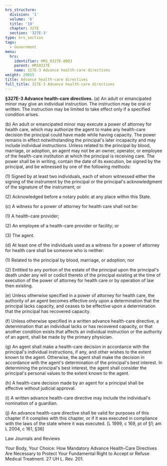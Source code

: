 ```yaml
---
hrs_structure:
  division: '1'
  volume: '6'
  title: '19'
  chapter: 327E
  section: '327E-3'
type: hrs_section
tags:
  - Government
menu:
  hrs:
    identifier: HRS_0327E-0003
    parent: HRS0327E
    name: 327E-3 Advance health-care directives
weight: 29015
title: Advance health-care directives
full_title: 327E-3 Advance health-care directives
---
```

**§327E-3 Advance health-care directives.** (a) An adult or emancipated minor may give an individual instruction. The instruction may be oral or written. The instruction may be limited to take effect only if a specified condition arises.

(b) An adult or emancipated minor may execute a power of attorney for health care, which may authorize the agent to make any health-care decision the principal could have made while having capacity. The power remains in effect notwithstanding the principal's later incapacity and may include individual instructions. Unless related to the principal by blood, marriage, or adoption, an agent may not be an owner, operator, or employee of the health-care institution at which the principal is receiving care. The power shall be in writing, contain the date of its execution, be signed by the principal, and be witnessed by one of the following methods:

(1) Signed by at least two individuals, each of whom witnessed either the signing of the instrument by the principal or the principal's acknowledgment of the signature of the instrument; or

(2) Acknowledged before a notary public at any place within this State.

(c) A witness for a power of attorney for health care shall not be:

(1) A health-care provider;

(2) An employee of a health-care provider or facility; or

(3) The agent.

(d) At least one of the individuals used as a witness for a power of attorney for health care shall be someone who is neither:

(1) Related to the principal by blood, marriage, or adoption; nor

(2) Entitled to any portion of the estate of the principal upon the principal's death under any will or codicil thereto of the principal existing at the time of execution of the power of attorney for health care or by operation of law then existing.

(e) Unless otherwise specified in a power of attorney for health care, the authority of an agent becomes effective only upon a determination that the principal lacks capacity, and ceases to be effective upon a determination that the principal has recovered capacity.

(f) Unless otherwise specified in a written advance health-care directive, a determination that an individual lacks or has recovered capacity, or that another condition exists that affects an individual instruction or the authority of an agent, shall be made by the primary physician.

(g) An agent shall make a health-care decision in accordance with the principal's individual instructions, if any, and other wishes to the extent known to the agent. Otherwise, the agent shall make the decision in accordance with the agent's determination of the principal's best interest. In determining the principal's best interest, the agent shall consider the principal's personal values to the extent known to the agent.

(h) A health-care decision made by an agent for a principal shall be effective without judicial approval.

(i) A written advance health-care directive may include the individual's nomination of a guardian.

(j) An advance health-care directive shall be valid for purposes of this chapter if it complies with this chapter, or if it was executed in compliance with the laws of the state where it was executed. [L 1999, c 169, pt of §1; am L 2004, c 161, §36]

Law Journals and Reviews

Your Body, Your Choice: How Mandatory Advance Health-Care Directives Are Necessary to Protect Your Fundamental Right to Accept or Refuse Medical Treatment. 27 UH L. Rev. 201.